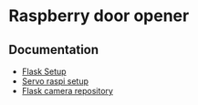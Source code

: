 # Raspberry door opener

## Documentation
- [Flask Setup](https://towardsdatascience.com/python-webserver-with-flask-and-raspberry-pi-398423cc6f5d)
- [Servo raspi setup](https://gist.github.com/elktros/384443b57a33f399a4acba76191e0e63)
- [Flask camera repository](https://github.com/EbenKouao/pi-camera-stream-flask)